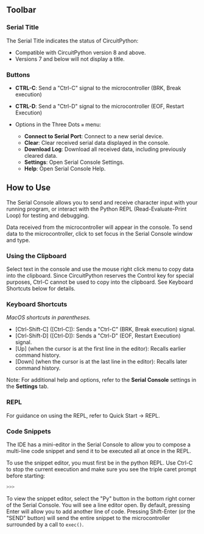 ## Toolbar

### Serial Title

The Serial Title indicates the status of CircuitPython:

- Compatible with CircuitPython version 8 and above.
- Versions 7 and below will not display a title.

### Buttons

- **CTRL-C**: Send a "Ctrl-C" signal to the microcontroller (BRK, Break execution)
- **CTRL-D**: Send a "Ctrl-D" signal to the microcontroller (EOF, Restart Execution)

- Options in the Three Dots `≡` menu:
  - **Connect to Serial Port**: Connect to a new serial device.
  - **Clear**: Clear received serial data displayed in the console.
  - **Download Log**: Download all received data, including previously cleared data.
  - **Settings**: Open Serial Console Settings.
  - **Help**: Open Serial Console Help.

## How to Use

The Serial Console allows you to send and receive character input with your running program,
or interact with the Python REPL (Read-Evaluate-Print Loop) for testing and debugging.

Data received from the microcontroller will appear in the console. To send data to the microcontroller,
click to set focus in the Serial Console window and type.

### Using the Clipboard

Select text in the console and use the mouse right click menu to copy data into the clipboard.
Since CircuitPython reserves the Control key for special purposes,  Ctrl-C cannot be used to copy into the clipboard.
See Keyboard Shortcuts below for details.

### Keyboard Shortcuts

*MacOS shortcuts in parentheses.*

- [Ctrl-Shift-C] ([Ctrl-C]): Sends a "Ctrl-C" (BRK, Break execution) signal.
- [Ctrl-Shift-D] ([Ctrl-D]): Sends a "Ctrl-D" (EOF, Restart Execution) signal.
- [Up] (when the cursor is at the first line in the editor): Recalls earlier command history.
- [Down] (when the cursor is at the last line in the editor): Recalls later command history.

Note:
For additional help and options, refer to the **Serial Console** settings in the **Settings** tab.

### REPL

For guidance on using the REPL, refer to Quick Start -> REPL.

### Code Snippets

The IDE has a mini-editor in the Serial Console to allow you to compose a multi-line code snippet and send it to be executed all at once in the REPL.

To use the snippet editor, you must first be in the python REPL.
Use Ctrl-C to stop the current execution and make sure you see the triple caret prompt before starting:

```python
>>>
```

To view the snippet editor, select the "Py" button in the bottom right corner of the Serial Console.
You will see a line editor open. By default, pressing Enter will allow you to add another line of code.
Pressing Shift-Enter (or the "SEND" button) will send the entire snippet to the microcontroller surrounded by a call to `exec()`.
